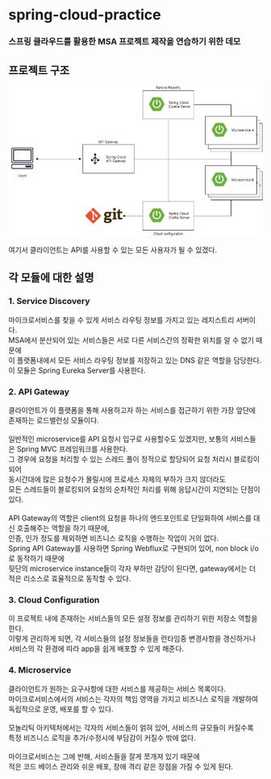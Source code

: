# spring-cloud-practice

### 스프링 클라우드를 활용한 MSA 프로젝트 제작을 연습하기 위한 데모

## 프로젝트 구조
![spring_cloud_project_architecture](image/spring_cloud_project_architecture.jpg)

여기서 클라이언트는 API를 사용할 수 있는 모든 사용자가 될 수 있겠다.

## 각 모듈에 대한 설명

### 1. Service Discovery
마이크로서비스를 찾을 수 있게 서비스 라우팅 정보를 가지고 있는 레지스트리 서버이다. \
MSA에서 분산되어 있는 서비스들은 서로 다른 서비스간의 정확한 위치를 알 수 없기 때문에 \
이 플랫폼내에서 모든 서비스 라우팅 정보를 저장하고 있는 DNS 같은 역할을 담당한다.\
이 모듈은 Spring Eureka Server를 사용한다.

### 2. API Gateway
클라이언트가 이 플랫폼을 통해 사용하고자 하는 서비스를 접근하기 위한 가장 앞단에 존재하는 로드밸런싱 모듈이다. \
\
일반적인 microservice를 API 요청시 입구로 사용할수도 있겠지만, 보통의 서비스들은 Spring MVC 프레임워크를 사용한다. \
그 경우에 요청을 처리할 수 있는 스레드 풀이 정적으로 할당되어 요청 처리시 블로킹이 되어 \
동시간대에 많은 요청수가 몰릴시에 프로세스 자체의 부하가 크지 않더라도 \
모든 스레드들이 블로킹되어 요청의 순차적인 처리를 위해 응답시간이 지연되는 단점이 있다. \
\
API Gateway의 역할은 client의 요청을 하나의 엔드포인트로 단일화하여 서비스를 대신 호출해주는 역할을 하기 때문에, \
인증, 인가 정도를 제외하면 비즈니스 로직을 수행하는 작업이 거의 없다. \
Spring API Gateway를 사용하면 Spring Webflux로 구현되어 있어, non block i/o로 동작하기 때문에 \
뒷단의 microservice instance들이 각자 부하만 감당이 된다면, gateway에서는 더 적은 리소스로 효율적으로 동작할 수 있다.

### 3. Cloud Configuration
이 프로젝트 내에 존재하는 서비스들의 모든 설정 정보를 관리하기 위한 저장소 역할을 한다. \
이렇게 관리하게 되면, 각 서비스들의 설정 정보들을 런타임중 변경사항을 갱신하거나 \
서비스의 각 환경에 따라 app을 쉽게 배포할 수 있게 해준다.

### 4. Microservice
클라이언트가 원하는 요구사항에 대한 서비스를 제공하는 서비스 목록이다.\
마이크로서비스에서의 서비스는 각자의 책임 영역을 가지고 비즈니스 로직을 개발하여 독립적으로 운영, 배포를 할 수 있다.\
\
모놀리틱 아키텍처에서는 각자의 서비스들이 얽혀 있어, 서비스의 규모들이 커질수록 \
특정 비즈니스 로직을 추가/수정시에 부담감이 커질수 밖에 없다. \
\
마이크로서비스는 그에 반해, 서비스들을 잘게 쪼개져 있기 때문에 \
적은 코드 베이스 관리와 쉬운 배포, 장애 격리 같은 장점을 가질 수 있게 된다. 
